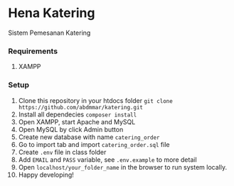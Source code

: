 # Hena Katering

Sistem Pemesanan Katering

### Requirements

1. XAMPP

### Setup

1. Clone this repository in your htdocs folder
   `git clone https://github.com/abdmmar/katering.git`
2. Install all dependecies
   `composer install`
3. Open XAMPP, start Apache and MySQL
4. Open MySQL by click Admin button
5. Create new database with name `catering_order`
6. Go to import tab and import `catering_order.sql` file
7. Create `.env` file in class folder
8. Add `EMAIL` and `PASS` variable, see `.env.example` to more detail
9. Open `localhost/your_folder_name` in the browser to run system locally.
10. Happy developing!
